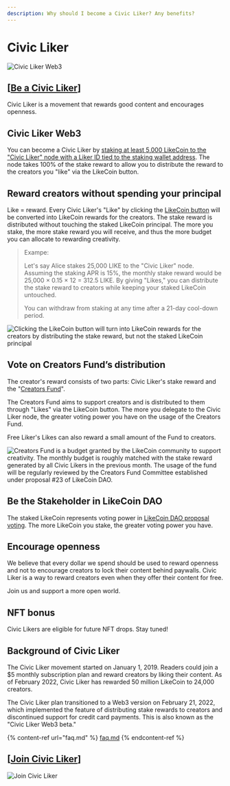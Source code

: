 ```yaml
---
description: Why should I become a Civic Liker? Any benefits?
---
```


# Civic Liker

![Civic Liker Web3](../../.gitbook/assets/LikeCoin\_AD110\_CLWeb3\_Banner1.png)

## \[[Be a **Civic Liker**](be-a-civic-liker.md)**]**

Civic Liker is a movement that rewards good content and encourages openness.

## Civic Liker Web3 <a href="#civic-liker-web3-beta" id="civic-liker-web3-beta"></a>

You can become a Civic Liker by [staking at least 5,000 LikeCoin to the "Civic Liker" node with a Liker ID tied to the staking wallet address](be-a-civic-liker.md). The node takes 100% of the stake reward to allow you to distribute the reward to the creators you "like" via the LikeCoin button.

## Reward creators without spending your principal

Like = reward. Every Civic Liker's "Like" by clicking the [LikeCoin button](../creator/) will be converted into LikeCoin rewards for the creators. The stake reward is distributed without touching the staked LikeCoin principal. The more you stake, the more stake reward you will receive, and thus the more budget you can allocate to rewarding creativity.

> Exampe:
>
> Let's say Alice stakes 25,000 LIKE to the "Civic Liker" node. Assuming the staking APR is 15%, the monthly stake reward would be 25,000 × 0.15 × 12 = 312.5 LIKE. By giving "Likes," you can distribute the stake reward to creators while keeping your staked LikeCoin untouched.
>
> You can withdraw from staking at any time after a 21-day cool-down period.

![Clicking the LikeCoin button will turn into LikeCoin rewards for the creators by distributing the stake reward, but not the staked LikeCoin principal](<../../.gitbook/assets/image (83).png>)

## Vote on Creators Fund’s distribution <a href="#vote-on-creators-fund-s-distribution" id="vote-on-creators-fund-s-distribution"></a>

The creator's reward consists of two parts: Civic Liker's stake reward and the "[Creators Fund](creators-fund.md)".

The Creators Fund aims to support creators and is distributed to them through "Likes" via the LikeCoin button. The more you delegate to the Civic Liker node, the greater voting power you have on the usage of the Creators Fund.

Free Liker's Likes can also reward a small amount of the Fund to creators.

![Creators Fund is a budget granted by the LikeCoin community to support creativity. The monthly budget is roughly matched with the stake reward generated by all Civic Likers in the previous month. The usage of the fund will be regularly reviewed by the Creators Fund Committee established under proposal #23 of LikeCoin DAO.](<../../.gitbook/assets/group\_56\_copy\_4 (1).png>)

## Be the Stakeholder in LikeCoin DAO <a href="#be-the-stake-holder-in-likecoin-dao" id="be-the-stake-holder-in-likecoin-dao"></a>

The staked LikeCoin represents voting power in [LikeCoin DAO proposal voting](../../general-guides/governance/direct-vote/). The more LikeCoin you stake, the greater voting power you have.

## Encourage openness <a href="#be-the-stake-holder-in-likecoin-dao" id="be-the-stake-holder-in-likecoin-dao"></a>

We believe that every dollar we spend should be used to reward openness and not to encourage creators to lock their content behind paywalls. Civic Liker is a way to reward creators even when they offer their content for free.

Join us and support a more open world.

## NFT bonus <a href="#nft-bonus" id="nft-bonus"></a>

Civic Likers are eligible for future NFT drops. Stay tuned!

## Background of Civic Liker <a href="#background-of-civic-liker" id="background-of-civic-liker"></a>

The Civic Liker movement started on January 1, 2019. Readers could join a $5 monthly subscription plan and reward creators by liking their content. As of February 2022, Civic Liker has rewarded 50 million LikeCoin to 24,000 creators.

The Civic Liker plan transitioned to a Web3 version on February 21, 2022, which implemented the feature of distributing stake rewards to creators and discontinued support for credit card payments. This is also known as the "Civic Liker Web3 beta."

{% content-ref url="faq.md" %}
[faq.md](faq.md)
{% endcontent-ref %}

## \[[Join **Civic Liker**](be-a-civic-liker.md)]

![Join Civic Liker](<../../.gitbook/assets/Civic Liker.png>)
